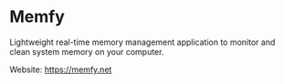 # Memfy
Lightweight real-time memory management application to monitor and clean system memory on your computer.

Website: https://memfy.net

